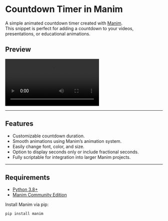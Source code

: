 # Countdown Timer in Manim

A simple animated countdown timer created with [Manim](https://docs.manim.community/).  
This snippet is perfect for adding a countdown to your videos, presentations, or educational animations.

## Preview
![Countdown Timer Preview](download.mp4)





---

## Features
- Customizable countdown duration.
- Smooth animations using Manim’s animation system.
- Easily change font, color, and size.
- Option to display seconds only or include fractional seconds.
- Fully scriptable for integration into larger Manim projects.

---

## Requirements
- [Python 3.8+](https://www.python.org/downloads/)
- [Manim Community Edition](https://docs.manim.community/en/stable/)

Install Manim via pip:
```bash
pip install manim
